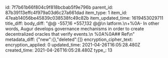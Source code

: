 id: 7f7b61b66f804c9f818bcbab5f9e796b
parent_id: 87b39113effc4f979a03d6c27a661dad
item_type: 1
item_id: 47eab14056be45839c038538fc49c82b
item_updated_time: 1619453029711
title_diff: 
body_diff: "@@ -557,16 +557,132 @@\\n latform.\\n+%0A- In other words, Augur develops governance mechanisms in order to create decentralized oracles that verify events.\\n %0A%0A## Ref\\n"
metadata_diff: {"new":{},"deleted":[]}
encryption_cipher_text: 
encryption_applied: 0
updated_time: 2021-04-26T16:05:28.480Z
created_time: 2021-04-26T16:05:28.480Z
type_: 13